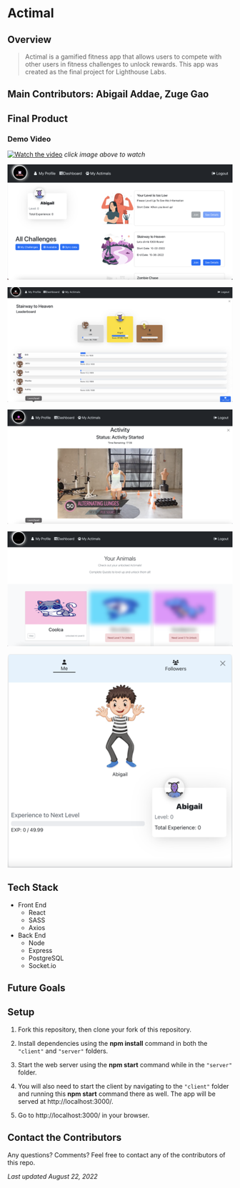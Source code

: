 # Actimal

## Overview
>Actimal is a gamified fitness app that allows users to compete with other users in fitness challenges to unlock rewards. This app was created as the final project for Lighthouse Labs.


## Main Contributors: Abigail Addae, Zuge Gao

## Final Product

### Demo Video
[![Watch the video](https://img.youtube.com/vi/-XIoD08mPB0/maxresdefault.jpg)](https://youtu.be/-XIoD08mPB0)
*click image above to watch*

![dashboard page](https://github.com/wint3rsun/Actimal/blob/master/docs/1_dashboard.png?raw=true)

![challenge leaderboard page](https://github.com/wint3rsun/Actimal/blob/master/docs/2_challenge_leaderboard.png?raw=true)

![challenge workout video page](https://github.com/wint3rsun/Actimal/blob/master/docs/4_challenge_workout.png?raw=true)

![actimal page](https://github.com/wint3rsun/Actimal/blob/master/docs/5_my_actimals.png?raw=true)

![profile page](https://github.com/wint3rsun/Actimal/blob/master/docs/6_profile_me.png?raw=true)


## Tech Stack
* Front End
  * React
  * SASS
  * Axios
* Back End
  * Node
  * Express
  * PostgreSQL
  * Socket.io 

## Future Goals

## Setup
1. Fork this repository, then clone your fork of this repository.

2. Install dependencies using the **npm install** command in both the `"client"` and `"server"` folders.
3. Start the web server using the **npm start** command while in the `"server"` folder. 
4. You will also need to start the client by navigating to the `"client"` folder and running this **npm start** command there as well. The app will be served at http://localhost:3000/.

4. Go to http://localhost:3000/ in your browser.


## Contact the Contributors
Any questions? Comments? Feel free to contact any of the contributors of this repo.

*Last updated August 22, 2022*